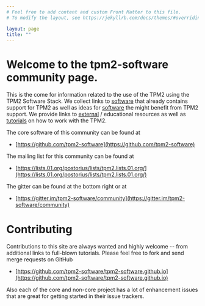 ```yaml
---
# Feel free to add content and custom Front Matter to this file.
# To modify the layout, see https://jekyllrb.com/docs/themes/#overriding-theme-defaults

layout: page
title: ""
---
```


<script>
  ((window.gitter = {}).chat = {}).options = {
    room: 'tpm2-software/community'
  };
</script>
<script src="https://sidecar.gitter.im/dist/sidecar.v1.js" async defer></script>

# Welcome to the tpm2-software community page.

This is the come for information related to the use of the TPM2 using the TPM2
Software Stack. We collect links to [software](https://tpm2-software.github.io/software/)
that already contains support for TPM2 as well as ideas for [software](https://tpm2-software.github.io/software/)
the might benefit from TPM2 support. We provide links to [external](https://tpm2-software.github.io/external/)
/ educational resources as well as [tutorials](https://tpm2-software.github.io/tutorials/)
on how to work with the TPM2.

The core software of this community can be found at
- [https://github.com/tpm2-software](https://github.com/tpm2-software)

The mailing list for this community can be found at
- [https://lists.01.org/postorius/lists/tpm2.lists.01.org/](https://lists.01.org/postorius/lists/tpm2.lists.01.org/)

The gitter can be found at the bottom right or at
- [https://gitter.im/tpm2-software/community](https://gitter.im/tpm2-software/community)

# Contributing

Contributions to this site are always wanted and highly welcome -- from
additional links to full-blown tutorials. Please feel free to fork and send
merge requests on GitHub
- [https://github.com/tpm2-software/tpm2-software.github.io](https://github.com/tpm2-software/tpm2-software.github.io)

Also each of the core and non-core project has a lot of enhancement issues that
are great for getting started in their issue trackers.
